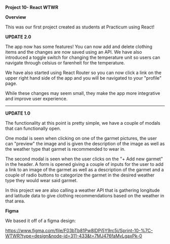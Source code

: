 **Project 10- React WTWR**

**Overview**

This was our first project created as students at Practicum using React!

**UPDATE 2.0**

The app now has some features! You can now add and delete clothing items and the changes are now saved using an API. We have also introduced a toggle switch for changing the temperature unit so users can navigate through celsius or farenheit for the temperature.

We have also started using React Router so you can now click a link on the upper right hand side of the app and you will be navigated to your "profile" page.

While these changes may seem small, they make the app more integrative and improve user experience.

---

**UPDATE 1.0**

The functionality at this point is pretty simple, we have a couple of modals that can functionally open.

One modal is seen when clicking on one of the garmet pictures, the user can "preview" the image and is given the description of the image as well as the weather type that garmet is recommended to wear in.

The second modal is seen when the user clicks on the "+ Add new garmet" in the header. A form is opened giving a couple of inputs for the user to add a link to an image of the garmet as well as a description of the garmet and a couple of radio buttons to categorize the garmet in the desired weather type they would wear said garmet.

In this project we are also calling a weather API that is gathering longitude and latitude data to give clothing recommendations based on the weather in that area.

**Figma**

We based it off of a figma design:

https://www.figma.com/file/F03bTb81Pw8IDPj5Y9rc5i/Sprint-10-%7C-WTWR?type=design&node-id=311-433&t=7MJ476faMvLgaxPk-0
